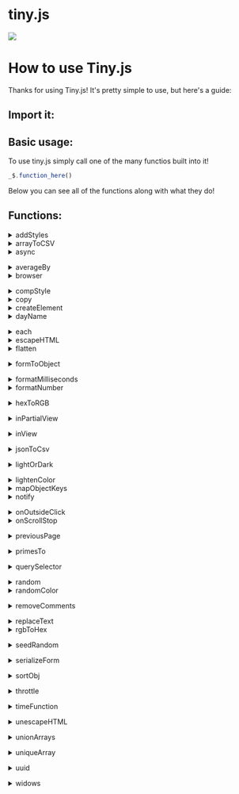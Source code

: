 # tiny.js

[![](https://data.jsdelivr.com/v1/package/gh/explosion-scratch/tiny.js/badge)](https://www.jsdelivr.com/package/gh/explosion-scratch/tiny.js)


# How to use Tiny.js

Thanks for using Tiny.js! It's pretty simple to use, but here's a guide:

## Import it:

<span id="code"><script src="https://cdn.jsdelivr.net/gh/explosion-scratch/tiny.js@latest/tiny.min.js"></script></span>

## Basic usage:

To use tiny.js simply call one of the many functios built into it!
```js
_$.function_here()
```

Below you can see all of the functions along with what they do!

## Functions:

<details><summary>addStyles</summary>

* * *

Add the styles in an object to a specified element: 
```js
_.addStyles(element, {background: 'red'}); (Changes the background color of the element to red!)
```
</details>
<details><summary>arrayToCSV</summary>

* * *

Returns a comma seperated list from the specified array. 
```js
_.arrayToCSV([['a', 'b'], ['c', 'd']]);//'"a","b" "c","d"' Note that this also escapes characters such as quotes.
```
</details>
<details><summary>async</summary>

* * *

Runs the given function in a web worker, returning a promise with the return value. This is useful to prevent the main thread from becoming clogged while trying to compute something.</details>
<details><summary>averageBy</summary>

* * *

This returns the average of an array based on the given function, for example: 
```js
_.averageBy([1,2,3,4], (val) => val / 2);//Returns the average of each element after each element has been divided by 2.
```
</details>
<details><summary>browser</summary>

* * *

Returns the current browser without sniffing the user-agent string. e.g. 'Chrome'</details>
<details><summary>compStyle</summary>

* * *

Returns an element of the computed style, e.g. 
```js
_.compStyle(document.querySelector('h1'), 'background-color'); //Returns the background-color of the first <h1>
```
</details>
<details><summary>copy</summary>

* * *

Copies the text specified to the clipboard, e.g. 
```js
_.copy('Hello world');
```
</details>
<details><summary>createElement</summary>

* * *

Returns a DOM element who's outerHTML is the string provided: 
```js
_.createElement('<div id=`fun`>Hello</div>);//Returns a DOM element whoose id is 'fun' and whoose innerText is 'Hello'
```
</details>
<details><summary>dayName</summary>

* * *

Returns the day of the week from a Date object.</details>
<details><summary>each</summary>

* * *

Runs a function with each element of an array: 
```js
_.each([1,2,3], (num) => alert(num * 3));//Alerts each number in the array times 3
```
</details>
<details><summary>escapeHTML</summary>

* * *

Returns an escaped version of the HTML string provided: 
```js
_.escapeHTML('<script>');//'&lt;script&gt;'
```
</details>
<details><summary>flatten</summary>

* * *

This takes a 2d array (an array of arrays) and flattens in into a 1d array (a list of items).</details>
<details><summary>formToObject</summary>

* * *

Converts a form to a javascript object using each element's 'name' attribute as the key and the 'value' attribute as the value.</details>
<details><summary>formatMilliseconds</summary>

* * *

Formats a number of milliseconds into a human-readable duration of time, e.g.
```js
_.formatMilliseconds(600000);//Returns '10 minutes'
```
</details>
<details><summary>formatNumber</summary>

* * *

Adds commas to large numbers in the right place.</details>
<details><summary>hexToRGB</summary>

* * *

Converts a hex value into an RGB color.</details>
<details><summary>inPartialView</summary>

* * *

Returns whether the specified element is visible at all in the viewport. Usefull for lazy loading images!</details>
<details><summary>inView</summary>

* * *

Returns whether the specified element is completely visible in the viewport.</details>
<details><summary>jsonToCsv</summary>

* * *

Converts a JSON object to CSV.</details>
<details><summary>lightOrDark</summary>

* * *

Returns an object, the key 'lightordark' returns either 'light' or 'dark' and the key 'hsp' returns the value of the color from 0 (completely dark) to 255 (completely bright).</details>
<details><summary>lightenColor</summary>

* * *

Lightens or darkens a hex color by a certain amount, on a scale rom 0 (completely dark) to 255 (completely bright):
```js
_.lightenColor('#ffffff', -20);//Returns '#ebebeb'.
```
</details>
<details><summary>mapObjectKeys</summary>

* * *

Maps an object's keys recursively: 
```js
_.mapObjectKeys({ key: 'value', another: { deep: 'thing', map: 'another' } }, (key) => key.toUpperCase()); // Transforms every key of the object to uppercase.
```
</details>
<details><summary>notify</summary>

* * *

Notifies the user through a desktop notification. Takes 3 arguments: text, body, icon. Text is the title of the notification, body is the message of it, and icon is the icon displayed next to the notification.</details>
<details><summary>onOutsideClick</summary>

* * *

Returns the callback when a click is called outside the specified element:
```js
_$.onoutsideclick(document.querySelector("h1"), () => {alert("You clicked outside the header")}); // Alerts when the user clicks anywhere that is NOT the h1 in question.
```
</details>
<details><summary>onScrollStop</summary>

* * *

Returns the callback when a user stops scrolling the window.</details> 
<details><summary>previousPage</summary>

* * *

Returns the url of the previous page that the user visited.</details>
<details><summary>primesTo</summary>

* * *

Returns an array of all the prime numbers up to the number given.</details>
<details><summary>querySelector</summary>

* * *

Generates a unique querySelector for the given element.</details>
<details><summary>random</summary>

* * *

Returns a random number between two numbers: 
```js
_.random(-10,10,false);//Return a random number between -10 and 10 and DO NOT round it. (True as the last value would round it.)
```
</details>
<details><summary>randomColor</summary>

* * *

Returns a random hex color.</details>
<details><summary>removeComments</summary>

* * *

Removes comments from the HTML element specified.</details>
<details><summary>replaceText</summary>

* * *

Replaces the text of the specified element by passing the old value through a function: 
```js
_$.replaceText(document, (oldtext) => oldtext.replace(" ", "-"));//Replace all spaces in the document with a hyphen.
```
</details>
<details><summary>rgbToHex</summary>

* * *

Returns the hex code of a given RGB string.</details>
<details><summary>seedRandom</summary>

* * *

Gives a random number based on a whole number seed.</details>
<details><summary>serializeForm</summary>

* * *

Convert a form to url queries</details>
<details><summary>sortObj</summary>

* * *

Returns an alphabetized copy of the object by keys.</details>
<details><summary>throttle</summary>

* * *

Runs the function specified, the second input controls at MAX how much wait there is between the next time it runs: 
```js
_.throttle(() => alert('hello'), 10000); 
```
Running this like any other function will simply just run the function, however if you try to run the throttled function in a setInterval loop or before its timeout ends it will not run.</details>
<details><summary>timeFunction</summary>

* * *

Use console.time to how long the function inputted takes to execute.</details>
<details><summary>unescapeHTML</summary>

* * *

Unescapes the string of HTML specified.</details>
<details><summary>unionArrays</summary>

* * *

Merges two arrays using union, meaning that any duplicates between the two arrays will be removed.</details>
<details><summary>uniqueArray</summary>

* * *

Removes duplicates from an array</details>
<details><summary>uuid</summary>

* * *

Generates a unique id, like the uuid npm package. For example: 8dfe52e3-7beb-48eb-8282-209ff1c5250f</details>
<details><summary>widows</summary>

* * *

Replaces the last space character between words with '&nbsp;', preventing a single word on a newline.</details>


